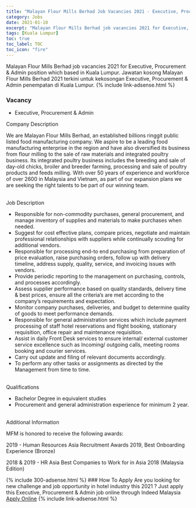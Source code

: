 ```yaml
---
title: "Malayan Flour Mills Berhad Job Vacancies 2021 - Executive, Procurement & Admin" 
category: Jobs 
date: 2021-01-10 
excerpt: "Malayan Flour Mills Berhad job vacancies 2021 for Executive, Procurement & Admin position which based in Kuala Lumpur. Jawatan kosong Malayan Flour Mills Berhad 2021 terkini untuk kekosongan Executive, Procurement & Admin penempatan di Kuala Lumpur" 
tags: [Kuala Lumpur] 
toc: true 
toc_label: TOC 
toc_icon: "fire" 
--- 
```


Malayan Flour Mills Berhad job vacancies 2021 for Executive, Procurement & Admin position which based in Kuala Lumpur. Jawatan kosong Malayan Flour Mills Berhad 2021 terkini untuk kekosongan Executive, Procurement & Admin penempatan di Kuala Lumpur. 
{% include link-adsense.html %} 
### Vacancy 
- Executive, Procurement & Admin 
<div><div>Company Description<br>
<p>
We are Malayan Flour Mills Berhad, an established billions ringgit public listed food manufacturing company. We aspire to be a leading food manufacturing enterprise in the region and have also diversified its business from flour milling to the sale of raw materials and integrated poultry business. Its integrated poultry business includes the breeding and sale of day-old chicks, broiler and breeder farming, processing and sale of poultry products and feeds milling. With over 50 years of experience and workforce of over 2600 in Malaysia and Vietnam, as part of our expansion plans we are seeking the right talents to be part of our winning team.</p></div>
<br>
<div>Job Description<br>
<ul><li>
Responsible for non-commodity purchases, general procurement, and manage inventory of supplies and materials to make purchases when needed.</li><li>
Suggest for cost effective plans, compare prices, negotiate and maintain professional relationships with suppliers while continually scouting for additional vendors.</li><li>
Responsible for processing end-to end purchasing from preparation of price evaluation, raise purchasing orders, follow up with delivery timeline, address supply, quality, service, and invoicing issues with vendors.</li><li>
Provide periodic reporting to the management on purchasing, controls, and processes accordingly.</li><li>
Assess supplier performance based on quality standards, delivery time &amp; best prices, ensure all the criteria&#8217;s are met according to the company&#8217;s requirements and expectation.</li><li>
Monitor company purchases, deliveries, and budget to determine quality of goods to meet performance demands.</li><li>
Responsible for general administration services which include payment processing of staff hotel reservations and flight booking, stationary requisition, office repair and maintenance requisition.</li><li>
Assist in daily Front Desk services to ensure internal/ external customer service excellence such as Incoming/ outgoing calls, meeting rooms booking and courier services.</li><li>
Carry out update and filing of relevant documents accordingly.</li><li>
To perform any other tasks or assignments as directed by the Management from time to time.</li></ul></div>
<br>
<div>Qualifications<br>
<ul><li>
Bachelor Degree in equivalent studies</li><li>
Procurement and general administration experience for minimum 2 year.</li></ul><br>
Additional Information<br>
<p>
MFM is honored to receive the following awards:</p><p>
2019 - Human Resources Asia Recruitment Awards 2019, Best Onboarding Experience (Bronze)</p><p>
2018 &amp; 2019 - HR Asia Best Companies to Work for in Asia 2018 (Malaysia Edition)</p></div></div> 
{% include 300-adsense.html %} 
### How To Apply 
Are you looking for new challenge and job opportunity in hotel industry this 2021 ?
Just apply this Executive, Procurement & Admin job online through Indeed Malaysia 
<a href="https://malaysia.indeed.com/viewjob?jk=7725f7cca959e7a7" class="btn btn--info" target="_blank" rel="nofollow noopenner">Apply Online</a> 
{% include link-adsense.html %} 